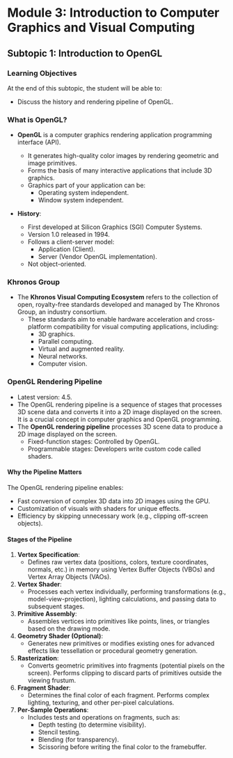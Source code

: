 # Module 3: Introduction to Computer Graphics and Visual Computing

## Subtopic 1: Introduction to OpenGL

### Learning Objectives
At the end of this subtopic, the student will be able to:
- Discuss the history and rendering pipeline of OpenGL.

### What is OpenGL?
- **OpenGL** is a computer graphics rendering application programming interface (API).
  - It generates high-quality color images by rendering geometric and image primitives.
  - Forms the basis of many interactive applications that include 3D graphics.
  - Graphics part of your application can be:
    - Operating system independent.
    - Window system independent.

- **History**:
  - First developed at Silicon Graphics (SGI) Computer Systems.
  - Version 1.0 released in 1994.
  - Follows a client-server model:
    - Application (Client).
    - Server (Vendor OpenGL implementation).
  - Not object-oriented.

### Khronos Group
- The **Khronos Visual Computing Ecosystem** refers to the collection of open, royalty-free standards developed and managed by The Khronos Group, an industry consortium.
  - These standards aim to enable hardware acceleration and cross-platform compatibility for visual computing applications, including:
    - 3D graphics.
    - Parallel computing.
    - Virtual and augmented reality.
    - Neural networks.
    - Computer vision.

### OpenGL Rendering Pipeline
- Latest version: 4.5.
- The OpenGL rendering pipeline is a sequence of stages that processes 3D scene data and converts it into a 2D image displayed on the screen. It is a crucial concept in computer graphics and OpenGL programming.
- The **OpenGL rendering pipeline** processes 3D scene data to produce a 2D image displayed on the screen.
  - Fixed-function stages: Controlled by OpenGL.
  - Programmable stages: Developers write custom code called shaders.

#### Why the Pipeline Matters
The OpenGL rendering pipeline enables:
- Fast conversion of complex 3D data into 2D images using the GPU.
- Customization of visuals with shaders for unique effects.
- Efficiency by skipping unnecessary work (e.g., clipping off-screen objects).

#### Stages of the Pipeline
1. **Vertex Specification**:
   - Defines raw vertex data (positions, colors, texture coordinates, normals, etc.) in memory using Vertex Buffer Objects (VBOs) and Vertex Array Objects (VAOs).
2. **Vertex Shader**:
   - Processes each vertex individually, performing transformations (e.g., model-view-projection), lighting calculations, and passing data to subsequent stages.
3. **Primitive Assembly**:
   - Assembles vertices into primitives like points, lines, or triangles based on the drawing mode.
4. **Geometry Shader (Optional)**:
   - Generates new primitives or modifies existing ones for advanced effects like tessellation or procedural geometry generation.
5. **Rasterization**:
   - Converts geometric primitives into fragments (potential pixels on the screen). Performs clipping to discard parts of primitives outside the viewing frustum.
6. **Fragment Shader**:
   - Determines the final color of each fragment. Performs complex lighting, texturing, and other per-pixel calculations.
7. **Per-Sample Operations**:
   - Includes tests and operations on fragments, such as:
     - Depth testing (to determine visibility).
     - Stencil testing.
     - Blending (for transparency).
     - Scissoring before writing the final color to the framebuffer.
